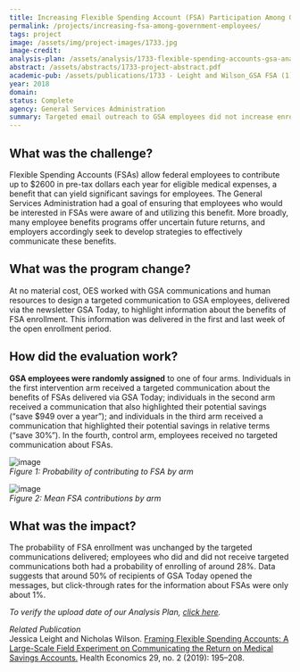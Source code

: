 ```yaml
---
title: Increasing Flexible Spending Account (FSA) Participation Among Government Employees
permalink: /projects/increasing-fsa-among-government-employees/
tags: project  
image: /assets/img/project-images/1733.jpg
image-credit:
analysis-plan: /assets/analysis/1733-flexible-spending-accounts-gsa-analysis-plan.pdf
abstract: /assets/abstracts/1733-project-abstract.pdf
academic-pub: /assets/publications/1733 - Leight and Wilson_GSA FSA (1).pdf
year: 2018
domain: 
status: Complete
agency: General Services Administration
summary: Targeted email outreach to GSA employees did not increase enrollment in Flexible Spending Accounts.
---
```

## What was the challenge?

Flexible Spending Accounts (FSAs) allow federal employees to contribute up to $2600 in pre-tax dollars each year for eligible medical expenses, a benefit that can yield significant savings for employees. The General Services Administration had a goal of ensuring that employees who would be interested in FSAs were aware of and utilizing this benefit. More broadly, many employee benefits programs offer uncertain future returns, and employers accordingly seek to develop strategies to effectively communicate these benefits.

## What was the program change?

At no material cost, OES worked with GSA communications and human resources to design a targeted communication to GSA employees, delivered via the newsletter GSA Today, to highlight information about the benefits of FSA enrollment. This information was delivered in the first and last week of the open enrollment period.

## How did the evaluation work?

<b>GSA employees were randomly assigned</b> to one of four arms. Individuals in the first intervention arm received a targeted communication about the benefits of FSAs delivered via GSA Today; individuals in the second arm received a communication that also highlighted their potential savings (“save $949 over a year”); and individuals in the third arm received a communication that highlighted their potential savings in relative terms (“save 30%”). In the fourth, control arm, employees received no targeted communication about FSAs.

![image]({{site.baseurl}}/assets/img/project-images/1733-graph1.png)<br>
*Figure 1: Probability of contributing to FSA by arm*

![image]({{site.baseurl}}/assets/img/project-images/1733-graph2.png)<br>
*Figure 2: Mean FSA contributions by arm*

## What was the impact?

The probability of FSA enrollment was unchanged by the targeted communications delivered; employees who did and did not receive targeted communications both had a probability of enrolling of around 28%. Data suggests that around 50% of recipients of GSA Today opened the messages, but click-through rates for the information about FSAs were only about 1%.

<i>To verify the upload date of our Analysis Plan, <a href="https://github.com/gsa-oes/office-of-evaluation-sciences/commits/master/assets/analysis/1733-flexible-spending-accounts-gsa-analysis-plan.pdf">click here</a>.</i>

<i> Related Publication</i>
<br>
Jessica Leight and Nicholas Wilson. <a href="https://ashecon.confex.com/ashecon/2019/webprogram/Paper7031.html">Framing Flexible Spending Accounts: A Large-Scale Field Experiment on Communicating the Return on Medical Savings Accounts.</a> Health Economics 29, no. 2 (2019): 195–208.
